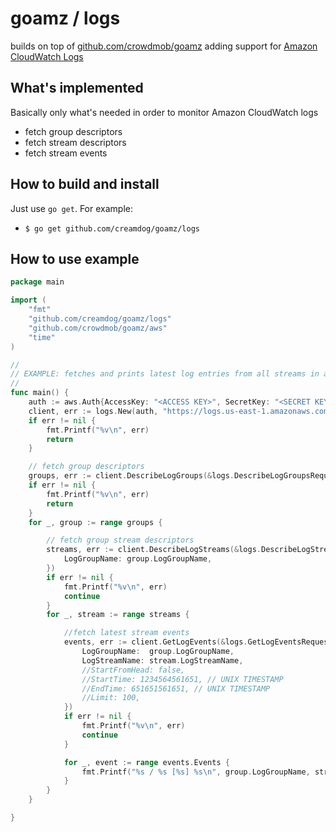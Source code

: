 # goamz / logs

builds on top of [github.com/crowdmob/goamz](https://github.com/crowdmob/goamz) adding support for [Amazon CloudWatch Logs](http://docs.aws.amazon.com/AmazonCloudWatch/latest/DeveloperGuide/WhatIsCloudWatchLogs.html)

## What's implemented

Basically only what's needed in order to monitor Amazon CloudWatch logs

* fetch group descriptors
* fetch stream descriptors
* fetch stream events

## How to build and install

Just use `go get`. For example:

* `$ go get github.com/creamdog/goamz/logs`


## How to use example

```go
package main

import (
	"fmt"
	"github.com/creamdog/goamz/logs"
	"github.com/crowdmob/goamz/aws"
	"time"
)

//
// EXAMPLE: fetches and prints latest log entries from all streams in all log groups
//
func main() {
	auth := aws.Auth{AccessKey: "<ACCESS KEY>", SecretKey: "<SECRET KEY>"}
	client, err := logs.New(auth, "https://logs.us-east-1.amazonaws.com", "us-east-1")
	if err != nil {
		fmt.Printf("%v\n", err)
		return
	}

	// fetch group descriptors
	groups, err := client.DescribeLogGroups(&logs.DescribeLogGroupsRequest{})
	if err != nil {
		fmt.Printf("%v\n", err)
		return
	}
	for _, group := range groups {

		// fetch group stream descriptors
		streams, err := client.DescribeLogStreams(&logs.DescribeLogStreamsRequest{
			LogGroupName: group.LogGroupName,
		})
		if err != nil {
			fmt.Printf("%v\n", err)
			continue
		}
		for _, stream := range streams {

			//fetch latest stream events
			events, err := client.GetLogEvents(&logs.GetLogEventsRequest{
				LogGroupName:  group.LogGroupName,
				LogStreamName: stream.LogStreamName,
				//StartFromHead: false,
				//StartTime: 1234564561651, // UNIX TIMESTAMP
				//EndTime: 651651561651, // UNIX TIMESTAMP
				//Limit: 100,
			})
			if err != nil {
				fmt.Printf("%v\n", err)
				continue
			}

			for _, event := range events.Events {
				fmt.Printf("%s / %s [%s] %s\n", group.LogGroupName, stream.LogStreamName, time.Unix(event.Timestamp/1000, 0).Format(time.RFC3339), event.Message)
			}
		}
	}

}
```
